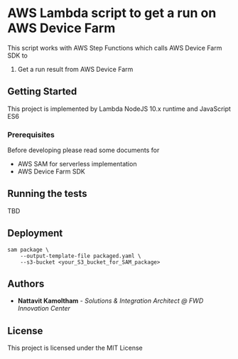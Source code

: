 # AWS Lambda script to get a run on AWS Device Farm

This script works with AWS Step Functions which calls AWS Device Farm SDK to

1. Get a run result from AWS Device Farm

## Getting Started

This project is implemented by Lambda NodeJS 10.x runtime and JavaScript ES6

### Prerequisites

Before developing please read some documents for

-   AWS SAM for serverless implementation
-   AWS Device Farm SDK

## Running the tests

TBD

## Deployment

```
sam package \
    --output-template-file packaged.yaml \
    --s3-bucket <your_S3_bucket_for_SAM_package>
```

## Authors

-   **Nattavit Kamoltham** - _Solutions & Integration Architect @ FWD Innovation Center_

## License

This project is licensed under the MIT License
